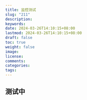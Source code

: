 ```yaml
---
title: 监控测试
slug: "211"
description: 
keywords: 
date: 2024-03-26T14:10:15+08:00
lastmod: 2024-03-26T14:10:15+08:00
draft: false
toc: true
weight: false
image: 
license: 
comments: 
categories: 
tags:
---
```


## 测试中



